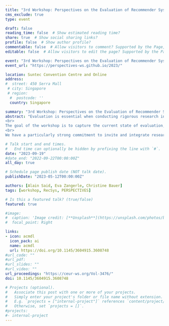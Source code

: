 ```yaml
---
title: "3rd Workshop: Perspectives on the Evaluation of Recommender Systems (PERSPECTIVES 2023)"
cms_exclude: true
type: event

draft: false
reading_time: false  # Show estimated reading time?
share: true  # Show social sharing links?
profile: false  # Show author profile?
commentable: false  # Allow visitors to comment? Supported by the Page, Post, and Docs content types.
editable: false  # Allow visitors to edit the page? Supported by the Page, Post, and Docs content types.

event: "3rd Workshop: Perspectives on the Evaluation of Recommender Systems (PERSPECTIVES 2023)"
event_url: "https://perspectives-ws.github.io/2023/"

location: Suntec Convention Centre and Online
address:
#  street: 450 Serra Mall
 # city: Singapore
 # region: 
  #  postcode: ''
  country: Singapore

summary: "3rd Workshop: Perspectives on the Evaluation of Recommender Systems (PERSPECTIVES 2023) at RecSys 2023."
abstract: "Evaluation is essential when conducting rigorous research in recommender systems (RS). It may span the evaluation of early ideas and approaches up to elaborate systems in operation; it may target a wide spectrum of different aspects being evaluated. Naturally, we do (and have to) take various perspectives on the evaluation of RS. Thereby, the term “perspective” may, for instance, refer to various purposes of a RS, the various stakeholders affected by a RS, or the potential risks that ought to be minimized. Further, we have to consider that various methodological approaches and experimental designs represent different perspectives on evaluation. The perspective on the evaluation of RS may also be substantially characterized by the available resources. The access to resources will likely be different for PhD students compared to established researchers in industry.
<br>
The goal of the workshop is to capture the current state of evaluation, and gauge whether there is, or should be, a different target that RS evaluation should strive for. The workshop will address the question: where should we go from here as a community? and aims at coming up with concrete steps for action.
<br>
We have a particularly strong commitment to invite and integrate researchers at the beginning of their careers and want to equally integrate established researchers and practitioners, from industry and academia alike. It is our particular concern to give a voice to the various perspectives involved."

# Talk start and end times.
#   End time can optionally be hidden by prefixing the line with `#`.
date: "2023-09-19"
#date_end: "2022-09-22T00:00:00Z"
all_day: true

# Schedule page publish date (NOT talk date).
publishDate: "2023-05-12T00:00:00Z"

authors: [Alain Said, Eva Zangerle, Christine Bauer]
tags: [workshop, RecSys, PERSPECTIVES]

# Is this a featured talk? (true/false)
featured: true

#image:
#  caption: 'Image credit: [**Unsplash**](https://unsplash.com/photos/bzdhc5b3Bxs)'
#  focal_point: Right

links:
- icon: acmdl
  icon_pack: ai
  name: acmdl
  url: https://doi.org/10.1145/3604915.3608748
#url_code: ""
#url_pdf: 
#url_slides: ""
#url_video: ""
url_proceedings: "https://ceur-ws.org/Vol-3476/"
doi: 10.1145/3604915.3608748

# Projects (optional).
#   Associate this post with one or more of your projects.
#   Simply enter your project's folder or file name without extension.
#   E.g. `projects = ["internal-project"]` references `content/project/deep-learning/index.md`.
#   Otherwise, set `projects = []`.
#projects:
#- internal-project
---
```

